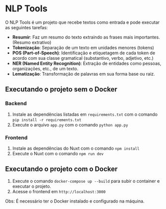 # NLP Tools

O NLP Tools é um projeto que recebe textos como entrada e pode executar as seguintes tarefas:

- **Resumir**: Faz um resumo do texto extraindo as frases mais importantes. (Resumo extrativo)
- **Tokenização**: Separação de um texto em unidades menores (tokens)
- **POS (Part-of-Speech)**: Identificação e etiquetagem de cada token de acordo com sua classe gramatical (substantivo, verbo, adjetivo, etc.)
- **NER (Named Entity Recognition)**: Extração de entidades como pessoas, organizações, etc., de um texto.
- **Lematização**: Transformação de palavras em sua forma base ou raiz.

## Executando o projeto sem o Docker

### Backend

1. Instale as dependências listadas em `requirements.txt` com o comando `pip install -r requirements.txt`
2. Execute o arquivo `app.py` com o comando `python app.py`

### Frontend

1. Instale as dependências do Nuxt com o comando `npm install`
2. Execute o Nuxt com o comando `npm run dev`

## Executando o projeto com o Docker

1. Execute o comando `docker-compose up --build` para subir o container e executar o projeto.
2. Acesse o frontend em `http://localhost:3000`

Obs: É necessário ter o Docker instalado e configurado na máquina.
